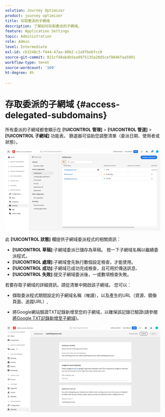 ```yaml
---
solution: Journey Optimizer
product: journey optimizer
title: 存取委派的子網域
description: 了解如何存取委派的子網域。
feature: Application Settings
topic: Administration
role: Admin
level: Intermediate
exl-id: cb3248c5-f444-47aa-80b2-c1a9fbebfcc0
source-git-commit: 021cf48ab4b5ea8975135a20d5cef8846faa5991
workflow-type: tm+mt
source-wordcount: '169'
ht-degree: 4%

---
```


# 存取委派的子網域 {#access-delegated-subdomains}

所有委派的子網域都會顯示在 **[!UICONTROL 管理]** > **[!UICONTROL 管道]** > **[!UICONTROL 子網域]** 功能表。 篩選器可協助您調整清單（委派日期、使用者或狀態）。

![](assets/subdomain-list.png)

此 **[!UICONTROL 狀態]** 欄提供子網域委派程式的相關資訊：

* **[!UICONTROL 草稿]**:子網域委派已儲存為草稿。 按一下子網域名稱以繼續委派程式，
* **[!UICONTROL 處理]**:子網域會先執行數個設定檢查，才能使用。
* **[!UICONTROL 成功]**:子網域已成功完成檢查，且可用於傳送訊息、
* **[!UICONTROL 失敗]**:提交子網域委派後，一或數項檢查失敗。

若要存取子網域的詳細資訊，請從清單中開啟該子網域。 您可以：

* 擷取委派程式期間設定的子網域名稱（唯讀），以及產生的URL（資源、鏡像頁面、追蹤URL）,

* 將Google網站驗證TXT記錄新增至您的子網域，以確保該記錄已驗證(請參閱 [將Google TXT記錄新增至子網域](google-txt.md))。

![](assets/subdomain-delegated.png)
